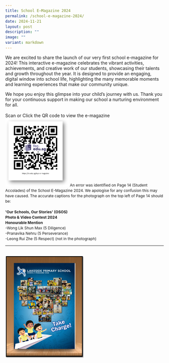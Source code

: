 ```yaml
---
title: School E–Magazine 2024
permalink: /school-e-magazine-2024/
date: 2024-11-21
layout: post
description: ""
image: ""
variant: markdown
---
```

We are excited to share the launch of our very first school e-magazine for 2024! This interactive e-magazine celebrates the vibrant activities, achievements, and creative work of our students, showcasing their talents and growth throughout the year. It is designed to provide an engaging, digital window into school life, highlighting the many memorable moments and learning experiences that make our community unique.

We hope you enjoy this glimpse into your child’s journey with us. Thank you for your continuous support in making our school a nurturing environment for all.
<br><br>
Scan or Click the QR code to view the e-magazine <a style="text-decoration: none" href="https://for.edu.sg/lsps-e-magazine"><img src="/images/Happenings/E%20MAGAZINE/emag_qrcode.png" style="width: 40%; height: 40%;"></a>
<span style="font-size: 9pt;">An error was identified on Page 14 (Student Accolades) of the School E-Magazine 2024. We apologise for any confusion this may have caused. The accurate captions for the photograph on the top left of Page 14 should be:<br><br>
<b>'Our Schools, Our Stories' (OSOS)</b><br>
<b>Photo &amp; Video Contest 2024</b><br>
<b>Honourable Mention</b>
<br>
-Wong Lik Shun Max (5 Diligence)<br>
-Pranavika Nehru (5 Perseverance)<br>
-Leong Rui Zhe (5 Respect) (not in the photograph)</span>
<hr><br>
<img src="/images/Happenings/E%20MAGAZINE/emag_poster.png" style="width: 50%; height: 50%;">